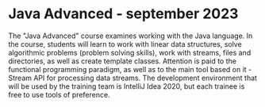 # Java Advanced - september 2023
The "Java Advanced" course examines working with the Java language. In the course, students will learn to work with linear data structures, solve algorithmic problems (problem solving skills), work with streams, files and directories, as well as create template classes. Attention is paid to the functional programming paradigm, as well as to the main tool based on it - Stream API for processing data streams. The development environment that will be used by the training team is IntelliJ Idea 2020, but each trainee is free to use tools of preference.
